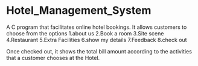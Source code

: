 # Hotel_Management_System
A C program that facilitates online hotel bookings.
It allows customers to choose from the options 
1.about us
2.Book a room
3.Site scene
4.Restaurant
5.Extra Facilities
6.show my details
7.Feedback
8.check out

Once checked out, it shows the total bill amount according to the activities that a customer chooses at the Hotel.
